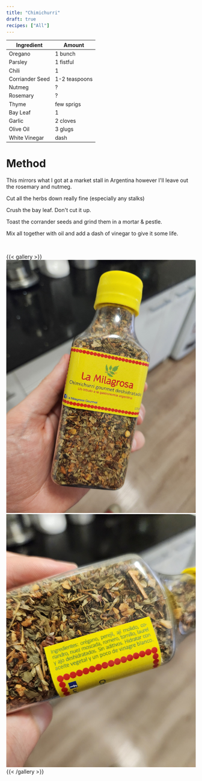 ```yaml
---
title: "Chimichurri"
draft: true
recipes: ["All"]
---
```


| Ingredient  | Amount |
| ----- | ---- |
| Oregano | 1 bunch |
| Parsley | 1 fistful |
| Chili | 1 |
| Corriander Seed | 1-2 teaspoons |
| Nutmeg | ? |
| Rosemary | ? |
| Thyme | few sprigs |
| Bay Leaf | 1 |
| Garlic | 2 cloves |
| Olive Oil | 3 glugs |
| White Vinegar | dash |

# Method

This mirrors what I got at a market stall in Argentina however I'll leave out the rosemary and nutmeg.

Cut all the herbs down really fine (especially any stalks)

Crush the bay leaf. Don't cut it up.

Toast the corrander seeds and grind them in a mortar & pestle.

Mix all together with oil and add a dash of vinegar to give it some life.

<br>

{{< gallery >}}
  <img src="gallery/1.jpg" class="grid-w33" />
  <img src="gallery/2.jpg" class="grid-w33" />
{{< /gallery >}}